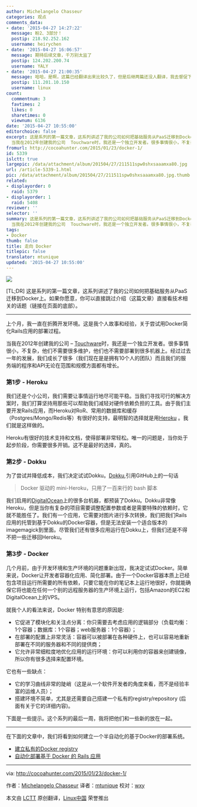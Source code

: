 ```yaml
---
author: Michelangelo Chasseur
categories: 观点
comments_data:
- date: '2015-04-27 14:27:22'
  message: 盼2、3部分！
  postip: 218.92.252.162
  username: heirychen
- date: '2015-04-27 16:06:57'
  message: 期待后续文章，千万别太监了
  postip: 124.202.200.74
  username: YALY
- date: '2015-04-27 21:00:35'
  message: 哈哈，是啊，这篇已经翻译出来比较久了，但是后继两篇还没人翻译，我去督促下~~
  postip: 111.201.10.150
  username: linux
count:
  commentnum: 3
  favtimes: 2
  likes: 0
  sharetimes: 0
  viewnum: 6136
date: '2015-04-27 10:55:00'
editorchoice: false
excerpt: 这是系列的第一篇文章，这系列讲述了我的公司如何把基础服务从PaaS迁移到Docker上。如果你愿意，你可以直接跳过介绍（这篇文章）直接看技术相关的话题（链接在页面的底部）。  上个月，我一直在折腾开发环境。这是我个人故事和经验，关于尝试用Docker简化Rails应用的部署过程。
  当我在2012年创建我的公司  Touchware时，我还是一个独立开发者。很多事情很小，不复杂，他们不需要很多维护，他们也不需要部署到很多机器上。经过过去一年的发展，我们成长了很多（我们现在是是拥有10个人的团队）而且我们的服务端的程序和API无论在范围和规模
fromurl: http://cocoahunter.com/2015/01/23/docker-1/
id: 5339
islctt: true
largepic: /data/attachment/album/201504/27/211511spw0shxsaaamxa80.jpg
url: /article-5339-1.html
pic: /data/attachment/album/201504/27/211511spw0shxsaaamxa80.jpg.thumb.jpg
related:
- displayorder: 0
  raid: 5379
- displayorder: 1
  raid: 5408
reviewer: ''
selector: ''
summary: 这是系列的第一篇文章，这系列讲述了我的公司如何把基础服务从PaaS迁移到Docker上。如果你愿意，你可以直接跳过介绍（这篇文章）直接看技术相关的话题（链接在页面的底部）。  上个月，我一直在折腾开发环境。这是我个人故事和经验，关于尝试用Docker简化Rails应用的部署过程。
  当我在2012年创建我的公司  Touchware时，我还是一个独立开发者。很多事情很小，不复杂，他们不需要很多维护，他们也不需要部署到很多机器上。经过过去一年的发展，我们成长了很多（我们现在是是拥有10个人的团队）而且我们的服务端的程序和API无论在范围和规模
tags:
- Docker
thumb: false
title: 走向 Docker
titlepic: false
translator: mtunique
updated: '2015-04-27 10:55:00'
---
```


![](/data/attachment/album/201504/27/211511spw0shxsaaamxa80.jpg)


[TL;DR] 这是系列的第一篇文章，这系列讲述了我的公司如何把基础服务从PaaS迁移到Docker上。如果你愿意，你可以直接跳过介绍（这篇文章）直接看技术相关的话题（链接在页面的底部）。




---


上个月，我一直在折腾开发环境。这是我个人故事和经验，关于尝试用Docker简化Rails应用的部署过程。


当我在2012年创建我的公司 – [Touchware](http://www.touchwa.re/)时，我还是一个独立开发者。很多事情很小，不复杂，他们不需要很多维护，他们也不需要部署到很多机器上。经过过去一年的发展，我们成长了很多（我们现在是是拥有10个人的团队）而且我们的服务端的程序和API无论在范围和规模方面都有增长。


### 第1步 - Heroku


我们还是个小公司，我们需要让事情运行地尽可能平稳。当我们寻找可行的解决方案时，我们打算坚持用那些可以帮助我们减轻对硬件依赖负担的工具。由于我们主要开发Rails应用，而Heroku对RoR、常用的数据库和缓存（Postgres/Mongo/Redis等）有很好的支持，最明智的选择就是用[Heroku](http://www.heroku.com) 。我们就是这样做的。


Heroku有很好的技术支持和文档，使得部署非常轻松。唯一的问题是，当你处于起步阶段，你需要很多开销。这不是最好的选择，真的。


### 第2步 - Dokku


为了尝试并降低成本，我们决定试试Dokku。[Dokku](https://github.com/progrium/dokku),引用GitHub上的一句话



> 
> Docker 驱动的 mini-Heroku，只用了一百来行的 bash 脚本
> 
> 
> 


我们启用的[DigitalOcean](http://www.digitalocean.com)上的很多台机器，都预装了Dokku。Dokku非常像Heroku，但是当你有复杂的项目需要调整配置参数或者是需要特殊的依赖时，它就不能胜任了。我们有一个应用，它需要对图片进行多次转换，我们把我们Rails应用的托管到基于Dokku的Docker容器，但是无法安装一个适合版本的imagemagick到里面。尽管我们还有很多应用运行在Dokku上，但我们还是不得不把一些迁移回Heroku。


### 第3步 - Docker


几个月前，由于开发环境和生产环境的问题重新出现，我决定试试Docker。简单来说，Docker让开发者容器化应用、简化部署。由于一个Docker容器本质上已经包含项目运行所需要的所有依赖，只要它能在你的笔记本上运行地很好，你就能确保它将也能在任何一个别的远程服务器的生产环境上运行，包括Amazon的EC2和DigitalOcean上的VPS。


就我个人的看法来说，Docker 特别有意思的原因是:


* 它促进了模块化和关注点分离：你只需要去考虑应用的逻辑部分（负载均衡：1个容器；数据库：1个容器；web服务器：1个容器）；
* 在部署的配置上非常灵活：容器可以被部署在各种硬件上，也可以容易地重新部署在不同的服务器和不同的提供商；
* 它允许非常细粒度地优化应用的运行环境：你可以利用你的容器来创建镜像，所以你有很多选择来配置环境。


它也有一些缺点：


* 它的学习曲线非常的陡峭（这是从一个软件开发者的角度来看，而不是经验丰富的运维人员）；
* 搭建环境不简单，尤其是还需要自己搭建一个私有的registry/repository (后面有关于它的详细内容)。


下面是一些提示。这个系列的最后一周，我将把他们和一些新的放在一起。




---


在下面的文章中，我们将看到如何建立一个半自动化的基于Docker的部署系统。


* [建立私有的Docker registry](/article-5379-1.html)
* [自动化部署基于 Docker 的 Rails 应用](/article-5408-1.html)




---


via: <http://cocoahunter.com/2015/01/23/docker-1/>


作者：[Michelangelo Chasseur](http://cocoahunter.com/author/michelangelo/) 译者：[mtunique](https://github.com/mtunique) 校对：[wxy](https://github.com/wxy)


本文由 [LCTT](https://github.com/LCTT/TranslateProject) 原创翻译，[Linux中国](http://linux.cn/) 荣誉推出